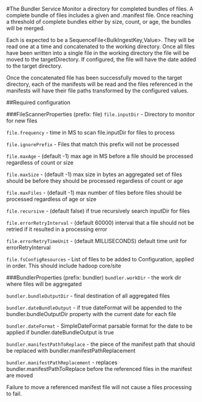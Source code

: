 #The Bundler Service 
Monitor a directory for completed bundles of files. A complete bundle of files includes a given <filename> and <filename>.manifest file. Once reaching a threshold of complete bundles either by size, count, or age, the bundles will be merged.

Each <filename> is expected to be a SequenceFile<BulkIngestKey,Value>. They will be read one at a time and concatenated to the working directory. Once all files have been written into a single file in the working directory the file will be moved to the targetDirectory. If configured, the file will have the date added to the target directory.

Once the concatenated file has been successfully moved to the target directory, each of the manifests will be read and the files referenced in the manifests will have their file paths transformed by the configured values.

##Required configuration

###FileScannerProperties (prefix: file)
`file.inputDir` - Directory to monitor for new files

`file.frequency` - time in MS to scan file.inputDir for files to process

`file.ignorePrefix` - Files that match this prefix will not be processed

`file.maxAge` - (default -1) max age in MS before a file should be processed regardless of count or size

`file.maxSize` - (default -1) max size in bytes an aggregated set of files should be before they should be processed regardless of count or age

`file.maxFiles` - (default -1) max number of files before files should be processed regardless of age or size

`file.recursive` - (default false) if true recursively search inputDir for files

`file.errorRetryInterval` - (default 60000) interval that a file should not be retried if it resulted in a processing error

`file.errorRetryTimeUnit` - (default MILLISECONDS) default time unit for errorRetryInterval

`file.fsConfigResources` - List of files to be added to Configuration, applied in order. This should include hadoop core/site 

###BundlerProperties (prefix: bundler) 
`bundler.workDir` - the work dir where files will be aggregated

`bundler.bundleOutputDir` - final destination of all aggregated files

`bundler.dateBundleOutput` - if true dateFormat will be appended to the bundler.bundleOutputDir property with the current date for each file

`bundler.dateFormat` - SimpleDateFormat parsable format for the date to be applied if bundler.dateBundleOutput is true

`bundler.manifestPathToReplace` - the piece of the manifest path that should be replaced with bundler.manifestPathReplacement

`bundler.manifestPathReplacement` - replaces bundler.manifestPathToReplace before the referenced files in the manifest are moved

Failure to move a referenced manifest file will not cause a files processing to fail.